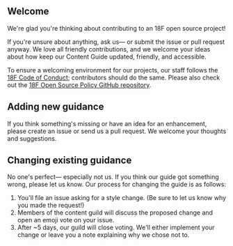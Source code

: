 ## Welcome
We're glad you're thinking about contributing to an 18F open source project! 

If you're unsure about anything, ask us— or submit the issue or pull request anyway. We love all friendly contributions, 
and we welcome your ideas about how keep our Content Guide updated, friendly, and accessible.

To ensure a welcoming environment for our projects, our staff follows the [18F Code of Conduct](https://github.com/18F/code-of-conduct/blob/master/code-of-conduct.md); 
contributors should do the same. Please also check out the [18F Open Source Policy GitHub repository]( https://github.com/18f/open-source-policy). 

## Adding new guidance
If you think something's missing or have an idea for an enhancement, please create an 
issue or send us a pull request. We welcome your thoughts and suggestions.

## Changing existing guidance
No one's perfect— especially not us. If you think our guide got something wrong, please let us know. 
Our process for changing the guide is as follows:

1. You'll file an issue asking for a style change. (Be sure to let us know why you made the request!)
1. Members of the content guild will discuss the proposed change and open an emoji vote on your issue. 
1. After ~5 days, our guild will close voting. We'll either implement your change or leave you a note explaining why we chose not to.
